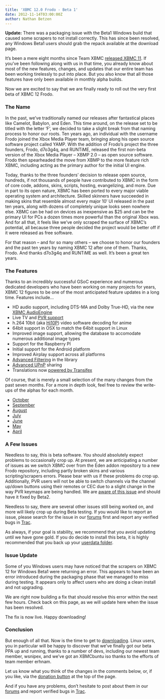 ```yaml
---
title: 'XBMC 12.0 Frodo - Beta 1'
date: 2012-11-14T03:00:00Z
author: Nathan Betzen
---
```

**Update:** There was a packaging issue with the Beta1 Windows build that caused some scrapers to not install correctly. This has since been resolved, any Windows Beta1 users should grab the repack available at the download page.

 It’s been a mere eight months since Team XBMC [released XBMC 11](https://kodi.wiki/natethomas/2012/03/24/xbmc-11-0-eden/ "XBMC 11: Eden"). If you’ve been following along with us in that time, you already know about most of the new features, changes, and updates that our entire team has been working tirelessly to put into place. But you also know that all those features have only been available in monthly alpha builds.

 Now we are excited to say that we are finally ready to roll out the very first beta of XBMC 12 Frodo.

 ### The Name

 In the past, we’ve traditionally named our releases after fantastical places like Camelot, Babylon, and Eden. This time around, on the release set to be titled with the letter ‘F’, we decided to take a slight break from that naming process to honor our roots. Ten years ago, an individual with the username Frodo joined the Xbox Media Player team, bringing along his open source software project called YAMP. With the addition of Frodo’s project the three founders, Frodo, d7o3g4q, and RUNTiME, released the first non-beta version of the Xbox Media Player – XBMP 2.0 – as open source software. Frodo then spearheaded the move from XBMP to the more feature rich XBMC, including acting as the primary author for the initial UI engine.

 Today, thanks to the three founders’ decision to release open source, hundreds, if not thousands of people have contributed to XBMC in the form of core code, addons, skins, scripts, hosting, evangelizing, and more. Due in part to its open nature, XBMC has been ported to every major viable operating system and architecture. Skilled skinners have succeeded in making skins that resemble almost every major 10′ UI released in the past ten years, along with dozens of completely unique looks seen nowhere else. XBMC can be had on devices as inexpensive as $25 and can be the primary UI for PCs a dozen times more powerful than the original Xbox was. And for all that, it feels like we’ve only scraped the surface of XBMC’s potential, all because three people decided the project would be better off if it were released as free software.

 For that reason – and for so many others – we choose to honor our founders and the past ten years by naming XBMC 12 after one of them. Thanks, Frodo. And thanks d7o3g4q and RUNTiME as well. It’s been a great ten years.

 ### The Features

 Thanks to an incredibly successful GSoC experience and numerous dedicated developers who have been working on many projects for years, XBMC 12 figures to be one of the most anticipated feature updates in a long time. Features include…

 
 * HD audio support, including DTS-MA and Dolby True-HD, via the new [XBMC AudioEngine](https://kodi.wiki/view/AudioEngine "XBMC AudioEngine")
 * Live TV and [PVR support](https://kodi.wiki/view/PVR "XBMC PVR Setup Guide")
 * h.264 10bit (aka [Hi10P](https://forum.kodi.tv/showthread.php?tid=106051 "10bit video decoding")) video software decoding for anime
 * 64bit support in OSX to match the 64bit support in Linux
 * Improved image support, allowing the database to accomodate numerous additional image types
 * Support for the Raspberry PI
 * Initial support for the Android platform
 * Improved Airplay support across all platforms
 * [Advanced Filtering](https://kodi.wiki/view/Advanced_Library_Filtering "Advanced Filtering") in the library
 * [Advanced UPnP](https://kodi.wiki/view/HOW-TO:Share_libraries_using_UPnP "How to share libraries using UPnP") sharing
 * Translations now [powered by Transifex](https://kodi.wiki/blittan/2012/10/30/dear-addon-and-skin-developers/ "Transifex Announcement")
 
 Of course, that is merely a small selection of the many changes from the past seven months. For a more in depth look, feel free to review the write-ups of the alphas for each month.

 
 * [October](https://kodi.wiki/natethomas/2012/11/03/frodo-feature-freeze-and-the-october-cycle/ "October Cycle")
 * [September](https://kodi.wiki/natethomas/2012/10/10/xbmc-september-cycle/ "September Cycle")
 * [August](https://kodi.wiki/natethomas/2012/09/06/xbmc-august-2012-cycle/ "August Cycle")
 * [July](https://kodi.wiki/natethomas/2012/08/14/xbmc-11-0-july-cycle/ "July Cycle")
 * [June](https://kodi.wiki/natethomas/2012/07/12/xbmc-11-0-june-cycle/ "June Cycle")
 * [May](https://kodi.wiki/natethomas/2012/06/05/xbmc-11-0-may-cycle/ "May Cycle")
 * [April](https://kodi.wiki/natethomas/2012/05/02/xbmc-11-0-april-cycle/ "April Cycle")
 
 ### A Few Issues

 Needless to say, this is beta software. You should absolutely expect problems to occasionally crop up. At present, we are anticipating a number of issues as we switch XBMC over from the Eden addon repository to a new Frodo repository, including partly broken skins and various scripting/scrapers errors. Please bear with us if these problems do crop up. Additionally, PVR users will not be able to switch channels via the channel up/down buttons using their remotes or CEC due to a slight change in the way PVR keymaps are being handled. We are [aware of this issue](https://forum.kodi.tv/showthread.php?tid=145145 "default PVR remote behavior") and should have it fixed by Beta2.

 Needless to say, there are several other issues still being worked on, and more will likely crop up during Beta testing. If you would like to report an issue, please search for the issue in our [forums](https://forum.kodi.tv/ "XBMC Forums") first and report any verified bugs in [Trac](http://trac.xbmc.org/ "XBMC Issue Tracking System").

 As always, if your goal is stability, we recommend that you avoid updating until we have gone gold. If you do decide to install this beta, it is highly recommended that you back up your [userdata folder](https://kodi.wiki/view/Userdata "XBMC userdata folder").

 ### Issue Update

 Some of you Windows users may have noticed that the scrapers on XBMC 12 for Windows Beta1 were returning an error. This appears to have been an error introduced during the packaging phase that we managed to miss during testing. It appears only to affect users who are doing a clean install and not upgrading.

 We are right now building a fix that should resolve this error within the next few hours. Check back on this page, as we will update here when the issue has been resolved.

 The fix is now live. Happy downloading!

 ### Conclusion

 But enough of all that. Now is the time to get to [downloading](https://kodi.wiki/download/ "XBMC Download Page"). Linux users, you in particular will be happy to discover that we’ve finally got our beta PPA up and running, thanks to a number of devs, including our newest team member, wsnipex, and we’ve got an XBMCbuntu iso thanks to the efforts of team member erhnam.

 Let us know what you think of the changes in the comments below, or, if you like, via the [donation button](https://kodi.wiki/contribute/donate/ "XBMC Donations") at the top of the page.

 And if you have any problems, don’t hesitate to post about them in our [forums](https://forum.kodi.tv/ "XBMC Forums") and report verified bugs in [Trac](http://trac.xbmc.org/ "XBMC Issue Tracking System").

 